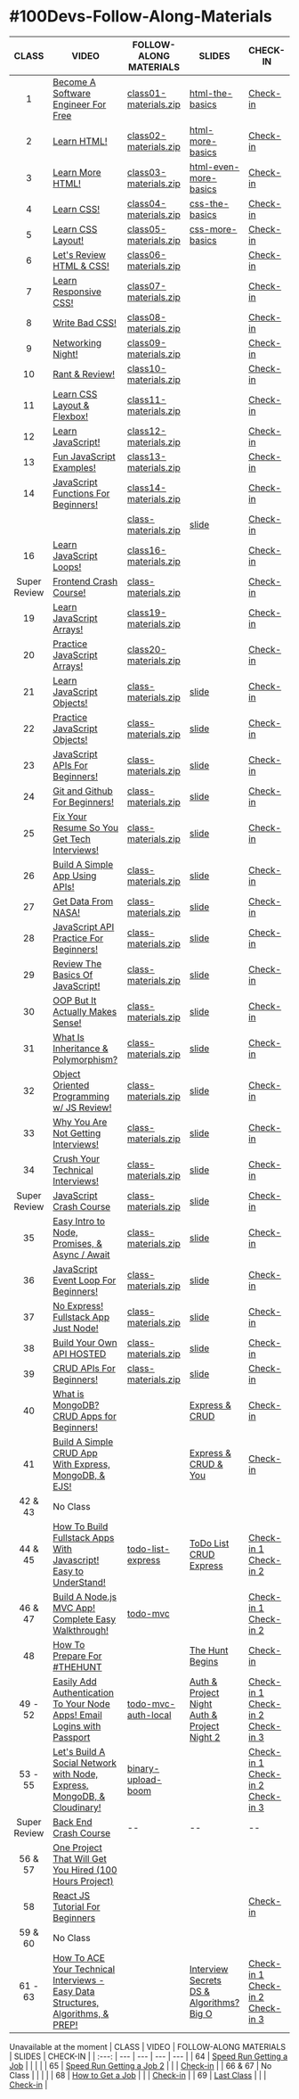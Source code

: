 # #100Devs-Follow-Along-Materials

| CLASS | VIDEO | FOLLOW-ALONG MATERIALS | SLIDES | CHECK-IN |
| :---: | --- | --- | --- | --- | 
| 1 | [Become A Software Engineer For Free](https://youtu.be/o3IIobN4xR0) | [class01-materials.zip](https://drive.google.com/file/d/1rAlGpC-4WmtEJ9-RO6dtHqiiw57PjFth/view) | [html-the-basics](https://slides.com/leonnoel/100devs2-html-the-basics) | [Check-in](https://twitter.com/leonnoel/status/1481030723347746816) |
| 2 | [Learn HTML!](https://youtu.be/eCRbEILXXmE) | [class02-materials.zip](https://drive.google.com/file/d/178XnAGdNHHgF0O1b1zNgTEQpJHGu7RMc/view) | [html-more-basics](https://slides.com/leonnoel/100devs2-html-more-basics) | [Check-in](https://twitter.com/leonnoel/status/1481755548227829764) |
| 3 | [Learn More HTML!](https://youtu.be/rdWM6kUImjE) | [class03-materials.zip](https://drive.google.com/file/d/1jq4KyRu8_-8la9-kPC7MpvEi_RAP8jtn/view) | [html-even-more-basics](https://slides.com/leonnoel/100devs2-html-even-more-basics) | [Check-in](https://twitter.com/leonnoel/status/1483567676626653185) |
| 4 | [Learn CSS!](https://youtu.be/Q1Obtn29twk) | [class04-materials.zip](https://drive.google.com/file/d/1nb5QadNC2Z1x2oqH9zIMZFVbYjarM5Br/view) | [css-the-basics](https://slides.com/leonnoel/100devs2-css-the-basics) | [Check-in](https://twitter.com/leonnoel/status/1484292275064631297) |
| 5 | [Learn CSS Layout!](https://youtu.be/E6Z8cWU_fjI) | [class05-materials.zip](https://drive.google.com/file/d/1bCfEIHVAXuDo_XERIoog1bcuJfIqrgpv/view) | [css-more-basics](https://slides.com/leonnoel/100devs2-css-more-basics) | [Check-in](https://twitter.com/leonnoel/status/1486104346227970050) |
| 6 | [Let's Review HTML & CSS!](https://youtu.be/L55ax0blZY0) | [class06-materials.zip]() |  | [Check-in]() |
| 7 | [Learn Responsive CSS!](https://youtu.be/k8r3B0JGMt4) | [class07-materials.zip]() |  | [Check-in]() |
| 8 | [Write Bad CSS!](https://youtu.be/PWVRSXQxsXc) | [class08-materials.zip]() |  | [Check-in]() |
| 9 | [Networking Night!](https://youtu.be/OaglXfjsBaE) | [class09-materials.zip]() |  | [Check-in]() |
| 10 | [Rant & Review!](https://youtu.be/WftjV2L7oyk) | [class10-materials.zip]() |  | [Check-in]() |
| 11 | [Learn CSS Layout & Flexbox!](https://youtu.be/qEj0pXGVwjY) | [class11-materials.zip]() |  | [Check-in]() |
| 12 | [Learn JavaScript!](https://youtu.be/_A20kVsaqIk) | [class12-materials.zip]() |  | [Check-in]() |
| 13 | [Fun JavaScript Examples!](https://youtu.be/pS6ykGL-fRE) | [class13-materials.zip]() |  | [Check-in]() |
| 14 | [JavaScript Functions For Beginners!](https://youtu.be/cBWUvTZPeKw) | [class14-materials.zip]() |  | [Check-in]() |
|  | []() | [class-materials.zip]() | [slide]() | [Check-in]() |
| 16 | [Learn JavaScript Loops!](https://youtu.be/av6iPI_zJTU5) | [class16-materials.zip]() |  | [Check-in]() |
| Super Review | [Frontend Crash Course!](https://youtu.be/AkXLGS57MS4) | [class-materials.zip]() |  | [Check-in]() |
| 19 | [Learn JavaScript Arrays!](https://youtu.be/YUQUGtUbwMY) | [class19-materials.zip]() |  | [Check-in]() |
| 20 | [Practice JavaScript Arrays!](https://youtu.be/cL0qP6kM_1U) | [class20-materials.zip]() |  | [Check-in]() |
| 21 | [Learn JavaScript Objects!](https://www.youtube.com/watch?v=75TQEQ6wxAE&list=PLBf-QcbaigsJysJ-KFZvLGJvvW-3sfk1S&index=20) | [class-materials.zip]() | [slide]() | [Check-in]() |
| 22 | [Practice JavaScript Objects!](https://www.youtube.com/watch?v=LTda62-jyoM&list=PLBf-QcbaigsJysJ-KFZvLGJvvW-3sfk1S&index=21) | [class-materials.zip]() | [slide]() | [Check-in]() |
| 23 | [JavaScript APIs For Beginners!](https://www.youtube.com/watch?v=qnmKELgyXc0&list=PLBf-QcbaigsJysJ-KFZvLGJvvW-3sfk1S&index=22) | [class-materials.zip]() | [slide]() | [Check-in]() |
| 24 | [Git and Github For Beginners!](https://www.youtube.com/watch?v=UpsonO_vBNk&list=PLBf-QcbaigsJysJ-KFZvLGJvvW-3sfk1S&index=23) | [class-materials.zip]() | [slide]() | [Check-in]() |
| 25 | [Fix Your Resume So You Get Tech Interviews!](https://www.youtube.com/watch?v=ZlB4BockYNQ&list=PLBf-QcbaigsJysJ-KFZvLGJvvW-3sfk1S&index=24) | [class-materials.zip]() | [slide]() | [Check-in]() |
| 26 | [Build A Simple App Using APIs!](https://www.youtube.com/watch?v=WcSTeotmJtw&list=PLBf-QcbaigsJysJ-KFZvLGJvvW-3sfk1S&index=25) | [class-materials.zip]() | [slide]() | [Check-in]() |
| 27 | [Get Data From NASA!](https://www.youtube.com/watch?v=b5rjEW-_6po&list=PLBf-QcbaigsJysJ-KFZvLGJvvW-3sfk1S&index=26) | [class-materials.zip]() | [slide]() | [Check-in]() |
| 28 | [JavaScript API Practice For Beginners!](https://www.youtube.com/watch?v=G7XJRLaq2Cw&list=PLBf-QcbaigsJysJ-KFZvLGJvvW-3sfk1S&index=27) | [class-materials.zip]() | [slide]() | [Check-in]() |
| 29 | [Review The Basics Of JavaScript!](https://www.youtube.com/watch?v=EOjUT746oLs&list=PLBf-QcbaigsJysJ-KFZvLGJvvW-3sfk1S&index=28) | [class-materials.zip]() | [slide]() | [Check-in]() |
| 30 | [OOP But It Actually Makes Sense!](https://www.youtube.com/watch?v=GihfY5OVDdk&list=PLBf-QcbaigsJysJ-KFZvLGJvvW-3sfk1S&index=29) | [class-materials.zip]() | [slide]() | [Check-in]() |
| 31 | [What Is Inheritance & Polymorphism?](https://www.youtube.com/watch?v=PD-dx92RJtg&list=PLBf-QcbaigsJysJ-KFZvLGJvvW-3sfk1S&index=30) | [class-materials.zip]() | [slide]() | [Check-in]() |
| 32 | [Object Oriented Programming w/ JS Review!](https://www.youtube.com/watch?v=yEhs4XtuAgA&list=PLBf-QcbaigsJysJ-KFZvLGJvvW-3sfk1S&index=31) | [class-materials.zip]() | [slide]() | [Check-in]() |
| 33 | [Why You Are Not Getting Interviews!](https://www.youtube.com/watch?v=lIE1LFz4LJM&list=PLBf-QcbaigsJysJ-KFZvLGJvvW-3sfk1S&index=32) | [class-materials.zip]() | [slide]() | [Check-in]() |
| 34 | [Crush Your Technical Interviews!](https://www.youtube.com/watch?v=KM1RyffIKMg&list=PLBf-QcbaigsJysJ-KFZvLGJvvW-3sfk1S&index=33) | [class-materials.zip]() | [slide]() | [Check-in]() |
| Super Review | [JavaScript Crash Course](https://www.youtube.com/watch?v=1sRJYuaqoiI&list=PLBf-QcbaigsJysJ-KFZvLGJvvW-3sfk1S&index=35) | [class-materials.zip]() | [slide]() | [Check-in]() |
| 35 | [Easy Intro to Node, Promises, & Async / Await](https://www.youtube.com/watch?v=IUCnAhr61pg&list=PLBf-QcbaigsJysJ-KFZvLGJvvW-3sfk1S&index=34) | [class-materials.zip]() | [slide]() | [Check-in]() |
| 36 | [JavaScript Event Loop For Beginners!](https://www.youtube.com/watch?v=nv5SequVETI&list=PLBf-QcbaigsJysJ-KFZvLGJvvW-3sfk1S&index=36) | [class-materials.zip]() | [slide]() | [Check-in]() |
| 37 | [No Express! Fullstack App Just Node!](https://www.youtube.com/watch?v=6rsA_RCe5YM&list=PLBf-QcbaigsJysJ-KFZvLGJvvW-3sfk1S&index=37) | [class-materials.zip]() | [slide]() | [Check-in]() |
| 38 | [Build Your Own API HOSTED](https://www.youtube.com/watch?v=000ai6I6Aow&list=PLBf-QcbaigsJysJ-KFZvLGJvvW-3sfk1S&index=38) | [class-materials.zip]() | [slide]() | [Check-in]() |
| 39 | [CRUD APIs For Beginners!](https://www.youtube.com/watch?v=zHq0v5RD_Zk&list=PLBf-QcbaigsJysJ-KFZvLGJvvW-3sfk1S&index=39) | [class-materials.zip]() | [slide]() | [Check-in]() |
| 40 | [What is MongoDB? CRUD Apps for Beginners!](https://youtu.be/3eafTTnEfMw) |  | [Express & CRUD](https://slides.com/leonnoel/100devs2-express-crud) | [Check-in](https://twitter.com/leonnoel/status/1534286728218804224) |
| 41 | [Build A Simple CRUD App With Express, MongoDB, & EJS!](https://youtu.be/LHf_STV_rLE) |  | [Express & CRUD & You](https://slides.com/leonnoel/100devs2-express-crud-cohort-2) | [Check-in](https://twitter.com/leonnoel/status/1535011532551049216) |
| 42 & 43 | No Class |  |  |  |
| 44 & 45 | [How To Build Fullstack Apps With Javascript! Easy to UnderStand!](https://youtu.be/jZ-kmmgi_d0) | [todo-list-express](https://github.com/100devs/todo-list-express) | [ToDo List CRUD Express](https://slides.com/leonnoel/100devs2-todo-list-cohort-2) | [Check-in 1](https://twitter.com/leonnoel/status/1557117071565000704) <br /> [Check-in 2](https://twitter.com/leonnoel/status/1557841864111230976) |
| 46 & 47 | [Build A Node.js MVC App! Complete Easy Walkthrough!](https://youtu.be/SVX_HMum0n4) | [todo-mvc](https://github.com/100devs/todo-mvc) |  | [Check-in 1](https://twitter.com/leonnoel/status/1559654124253196288) <br /> [Check-in 2](https://twitter.com/leonnoel/status/1560378673957482496) |
| 48 | [How To Prepare For #THEHUNT](https://youtu.be/2ObpRuvmT48) |  | [The Hunt Begins](https://slides.com/leonnoel/100devs2-the-hunt) | [Check-in](https://twitter.com/leonnoel/status/1562190629513228288) |
| 49 - 52 | [Easily Add Authentication To Your Node Apps! Email Logins with Passport](https://youtu.be/z5UgtXOxEEk) | [todo-mvc-auth-local](https://github.com/100devs/todo-mvc-auth-local) | [Auth & Project Night](https://slides.com/leonnoel/100devs2-auth-project-night) <br /> [Auth & Project Night 2](https://slides.com/leonnoel/100devs2-auth-project-night2-cohort-2)| [Check-in 1](https://twitter.com/leonnoel/status/1564727546385555456) <br /> [Check-in 2](https://twitter.com/leonnoel/status/1565452220727906309) <br /> [Check-in 3](https://twitter.com/leonnoel/status/1567264659186814976)|
| 53 - 55 | [Let's Build A Social Network with Node, Express, MongoDB, & Cloudinary!](https://youtu.be/xsKGlEemTAo) | [binary-upload-boom](https://github.com/100devs/binary-upload-boom) |  | [Check-in 1](https://twitter.com/leonnoel/status/1567988894712627201) <br /> [Check-in 2](https://twitter.com/leonnoel/status/1569467339028201474) <br /> [Check-in 3](https://twitter.com/leonnoel/status/1570527569166086144) |
| Super Review | [Back End Crash Course](https://youtu.be/JGFS11u1TIQ) | -- | -- | -- |
| 56 & 57 | [One Project That Will Get You Hired (100 Hours Project)](https://youtu.be/zjxo_-wNZHE) |  |  |  |
| 58 | [React JS Tutorial For Beginners](https://youtu.be/edsuuCsiah0) |  |  | [Check-in](https://twitter.com/leonnoel/status/1575599063075987457) |
| 59 & 60 | No Class |  |  |  |
| 61 - 63 | [How To ACE Your Technical Interviews - Easy Data Structures, Algorithms, & PREP!](https://youtu.be/FS7UxmzYF_M) |  | [Interview Secrets](https://slides.com/leonnoel/100devs2-interview-secrets) <br /> [DS & Algorithms?](https://slides.com/leonnoel/100devs2-intro-ds-algorithms/) <br /> [Big O](https://slides.com/leonnoel/100devs2-big-o) | [Check-in 1](https://twitter.com/helloitsrufio/status/1579483421402976256) <br /> [Check-in 2](https://twitter.com/mayanwolfe/status/1580231634271768576) <br /> [Check-in 3](https://twitter.com/BlawblawLaw/status/1582051606614355974) |



Unavailable at the moment
| CLASS | VIDEO | FOLLOW-ALONG MATERIALS | SLIDES | CHECK-IN |
| :---: | --- | --- | --- | --- | 
| 64 | [Speed Run Getting a Job]() |  |  |  |
| 65 | [Speed Run Getting a Job 2]() |  |  | [Check-in](https://twitter.com/leonnoel/status/1588282168127590401) |
| 66 & 67 | No Class |  |  |  |
| 68 | [How to Get a Job]() |  |  | [Check-in](https://twitter.com/leonnoel/status/1481030723347746816) |
| 69 | [Last Class]() |  |  | [Check-in](https://twitter.com/leonnoel/status/1590804107476234240) |

